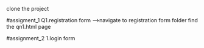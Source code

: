 clone the project

#assigment_1
Q1.registration form
-->navigate to registration form folder find the qn1.html page

#assignment_2
1.login form



